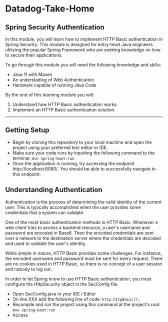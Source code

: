 # Datadog-Take-Home
## Spring Security Authentication
In this module, you will learn how to implement HTTP Basic authentication in Spring Security. This module is designed for entry-level Java engineers utilizing the popular Spring Framework who are seeking knowledge on how to secure their applications.

To go through this module you will need the following knowledge and skills:
- Java 11 with Maven
- An understading of Web Authentication
- Hardware capable of running Java Code

By the end of this learning module you will:
1. Understand how HTTP Basic authentication works.
2. Implement an HTTP Basic authentication solution.

---

## Getting Setup
- Begin by cloning this repository to your local machine and open the project using your preferred text editor or IDE.
- Make sure your code runs by inputting the following command to the terminal: `mvn spring-boot:run`
- Once the application is running, try accessing the endpoint http://localhost:8080/. You should be able to successfully navigate to this endpoint.

## Understanding Authentication
Authentication is the process of determining the valid identity of the current user. This is typically accomplished when the user provides some credentials that a system can validate. 

One of the most basic authentication methods is HTTP Basic. Whenever a web client tries to access a backend resource, a user's username and password are encoded in Base6. Then the encoded credentials are sent over a network to the destination server where the credentials are decoded and used to validate the user's identity. 

While simple in nature, HTTP Basic provides some challenges. For instance, the encoded username and password must be sent for every request. There are no cookies used in HTTP Basic, so there is no concept of a user session and nobody to log out.

In order to let Spring know to use HTTP Basic authentication, you must configure the HttpSecurity object in the SecConfig file.
- Open SecConfig.java in your IDE / Editor
- On line XXX add the following line of code: `http.httpBasic();`
- Recompile and run the project using this command at the project's root:  `mvn spring-boot:run`
- Access 


